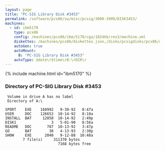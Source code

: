 ```yaml
---
layout: page
title: "PC-SIG Library Disk #3453"
permalink: /software/pcx86/sw/misc/pcsig/3000-3999/DISK3453/
machines:
  - id: ibm5170
    type: pcx86
    config: /machines/pcx86/ibm/5170/cga/1024kb/rev3/machine.xml
    diskettes: /machines/pcx86/diskettes.json,/disks/pcsigdisks/pcx86/diskettes.json
    autoGen: true
    autoMount:
      B: "PC-SIG Library Disk #3453"
    autoType: $date\r$time\rB:\rDIR\r
---
```


{% include machine.html id="ibm5170" %}

### Directory of PC-SIG Library Disk #3453

     Volume in drive A has no label
     Directory of A:\

    SPORT    EXE    168992   9-30-92   8:47a
    USER     DOC    126652  10-14-92   8:10a
    INSTALL  BAT     12858  10-14-92   2:49p
    DISK1                3   5-01-90   8:56a
    README   DOC       787  10-13-92   3:47p
    GO       BAT        38   4-13-93   2:30p
    SHOW     EXE      2040   9-12-88  10:48a
            7 file(s)     311370 bytes
                            7168 bytes free
